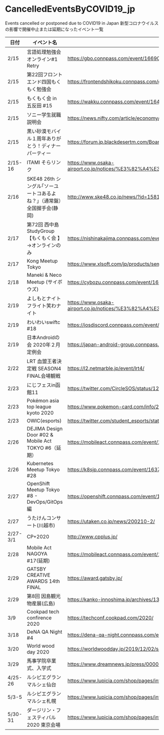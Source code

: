 # CancelledEventsByCOVID19_jp
Events cancelled or postponed due to COVID19 in Japan
新型コロナウイルスの影響で開催中止または延期になったイベント一覧

|日付|イベント名|公式サイト|
|----|------|--|
|2/15|言語処理勉強会オンライン#1 Retry|https://gbo.connpass.com/event/166909/ |
|2/15|第22回フロントエンド四国もくもく勉強会|https://frontendshikoku.connpass.com/event/163602/ |
|2/15|もくもく会 in 五反田 #15|https://wakku.connpass.com/event/164791/ |
|2/15|ソニー学生就職説明会|https://news.nifty.com/article/economy/business/12274-563223/ |
|2/15|黒い砂漠モバイル１周年ありがとう！ディナーパーティー|https://forum.jp.blackdesertm.com/Board/Detail?boardNo=2&contentNo=11746|
|2/15-16|ITAMI そらリンク|https://www.osaka-airport.co.jp/notices/%E3%82%A4%E3%83%99%E3%83%B3%E3%83%88%E4%B8%AD%E6%AD%A2|
|2/16|SKE48 26th シングル｢ソーユートコあるよね？｣（通常盤）全国握手会(静岡)|http://www.ske48.co.jp/news/?id=1581349129&select=akushukai|
|2/17|第72回 西中島StudyGroup【もくもく会 】→オンラインのみ|https://nishinakajima.connpass.com/event/167656/
|2/17|Kong Meetup Tokyo|https://www.xlsoft.com/jp/products/seminar/kong_meetup_tokyo.html
|2/18|Maneki & Neco Meetup (サイボウズ)|https://cybozu.connpass.com/event/162304/
|2/19|よしもとナイトフライト笑わナイト|https://www.osaka-airport.co.jp/notices/%E3%82%A4%E3%83%99%E3%83%B3%E3%83%88%E4%B8%AD%E6%AD%A2
|2/19|わいわいswiftc #18|https://iosdiscord.connpass.com/event/164900/
|2/19|日本Androidの会 2020年２月定例会|https://japan-android-group.connpass.com/event/165149/
|2/22|LRT 血盟王者決定戦 SEASON4　FINAL会場観戦|https://l2.netmarble.jp/event/lrt4/
|2/23|にじフェスin函館11|https://twitter.com/CircleSOS/status/1227855282048389120
|2/23|Pokémon asia top league kyoto 2020|https://www.pokemon-card.com/info/2020/20200214_002287.html
|2/23|OWIC(esports)|https://twitter.com/student_esports/status/1226067057097105410
|2/26|DEJIMA Design Door #02 & Mobile Act TOKYO #6（延期）|https://mobileact.connpass.com/event/159490/
|2/26|Kubernetes Meetup Tokyo #28|https://k8sjp.connpass.com/event/163766/
|2/27|OpenShift Meetup Tokyo #8 - DevOps/GitOps編|https://openshift.connpass.com/event/165339/
|2/27|うたけんコンサート(川越市)|https://utaken.co.jp/news/200210-2/
|2/27-3/1|CP+2020|http://www.cpplus.jp/
|2/28|Mobile Act NAGOYA #17(延期)|https://mobileact.connpass.com/event/160683/
|2/29|GATSBY CREATIVE AWARDS 14th FINAL|https://award.gatsby.jp/
|2/29|第8回 因島観光物産展(広島)|https://kanko-innoshima.jp/archives/13554
|3/9|Cookpad tech confirence 2020|https://techconf.cookpad.com/2020/
|3/18|DeNA QA Night #4|https://dena-qa-night.connpass.com/event/158753/
|3/20|World wood day 2020|https://worldwoodday.jp/2019/12/02/sample-post3/
|3/29|馬事学院卒業式、入学式|https://www.dreamnews.jp/press/0000209759/
|4/25-26|ルシピエグランマルシェ仙台|https://www.lupicia.com/shop/pages/info20200210.aspx
|5/3-5|ルシピエグランマルシェ札幌|https://www.lupicia.com/shop/pages/info20200210.aspx
|5/30-31|ダージリン・フェスティバル2020 東京会場|https://www.lupicia.com/shop/pages/info20200210.aspx
